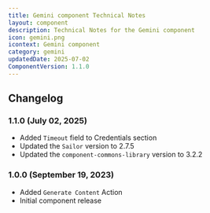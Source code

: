 ```yaml
---
title: Gemini component Technical Notes
layout: component
description: Technical Notes for the Gemini component
icon: gemini.png
icontext: Gemini component
category: gemini
updatedDate: 2025-07-02
ComponentVersion: 1.1.0
---
```


## Changelog

### 1.1.0 (July 02, 2025)
* Added `Timeout` field to Credentials section 
* Updated the `Sailor` version to 2.7.5
* Updated the `component-commons-library` version to 3.2.2

### 1.0.0 (September 19, 2023)

* Added `Generate Content` Action
* Initial component release
